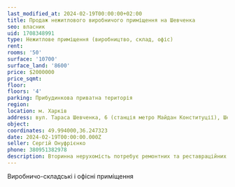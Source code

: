 ```yaml
---
last_modified_at: 2024-02-19T00:00:00+02:00
title: Продаж нежитлового виробничого приміщення на Шевченка
seo: власник
uid: 1708348991
type: Нежитлове приміщення (виробництво, склад, офіс)
rent:
rooms: '50'
surface: '10700'
surface_land: '8600'
price: $2000000
price_sqmt:
floor:
floors: '4'
parking: Прибудинкова приватна територія
region:
location: м. Харків
address: вул. Тараса Шевченка, 6 (станція метро Майдан Конституції), Шевченківський район
object:
coordinates: 49.994000,36.247323
date: 2024-02-19T00:00:00.000Z
seller: Сергій Онуфрієнко
phone: 380951382978
description: Вторинна нерухомість потребує ремонтних та реставраційних робіт
---
```


Виробничо-складські і офісні приміщення
